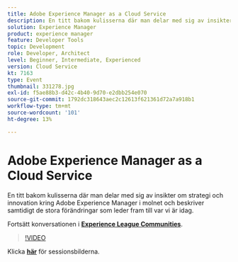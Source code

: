 ```yaml
---
title: Adobe Experience Manager as a Cloud Service
description: En titt bakom kulisserna där man delar med sig av insikter om strategi och innovation kring Adobe Experience Manager i molnet och beskriver samtidigt de stora förändringar som leder fram till var vi är idag. Den här sessionen skapades som en del av Adobe Developers Live Content Event.
solution: Experience Manager
product: experience manager
feature: Developer Tools
topic: Development
role: Developer, Architect
level: Beginner, Intermediate, Experienced
version: Cloud Service
kt: 7163
type: Event
thumbnail: 331278.jpg
exl-id: f5ae88b3-d42c-4b40-9d70-e2dbb254e070
source-git-commit: 1792dc318643aec2c12613f621361d72a7a918b1
workflow-type: tm+mt
source-wordcount: '101'
ht-degree: 13%

---
```


# Adobe Experience Manager as a Cloud Service

En titt bakom kulisserna där man delar med sig av insikter om strategi och innovation kring Adobe Experience Manager i molnet och beskriver samtidigt de stora förändringar som leder fram till var vi är idag.

Fortsätt konversationen i **[Experience League Communities](https://adobe.ly/36Yd3v6)**.

>[!VIDEO](https://video.tv.adobe.com/v/331278/?quality=12&learn=on&hidetitle=true)

Klicka **[här](/help/adobe-developers-live/assets/experience-manager-as-cloud-service.pdf)** för sessionsbilderna.
